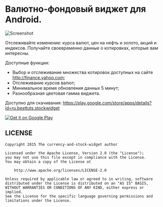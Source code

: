 # Валютно-фондовый виджет для Android.

![Screenshot](art/hero.png)

Отслеживайте изменение: курса валют, цен на нефть и золото, акций и индексов. 
Получайте своевременно данные о котировках, которые вам интересны.

Доступные функции:

- Выбор и отслеживание множества котировок доступных на сайте http://finance.yahoo.com;
- Отслеживание курсов валют;
- Минимальное время обновления данных 5 минут;
- Разнообразная цветовая гамма виджета.

Доступно для скачивания: https://play.google.com/store/apps/details?id=ru.besttuts.stockwidget

<a href="https://play.google.com/store/apps/details?id=ru.besttuts.stockwidget">
	<img alt="Get it on Google Play" src="https://developer.android.com/images/brand/en_generic_rgb_wo_60.png">
</a>

## LICENSE

    Copyright 2015 The currency-and-stock-widget author

    Licensed under the Apache License, Version 2.0 (the "License");
    you may not use this file except in compliance with the License.
    You may obtain a copy of the License at

        http://www.apache.org/licenses/LICENSE-2.0

    Unless required by applicable law or agreed to in writing, software
    distributed under the License is distributed on an "AS IS" BASIS,
    WITHOUT WARRANTIES OR CONDITIONS OF ANY KIND, either express or implied.
    See the License for the specific language governing permissions and
    limitations under the License.